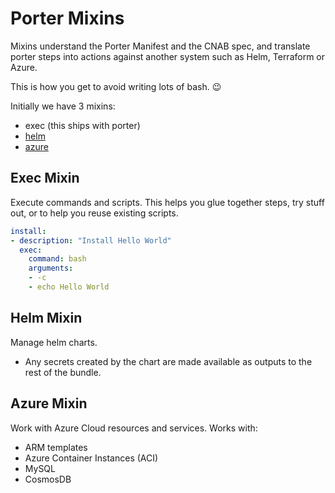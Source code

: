 # Porter Mixins

Mixins understand the Porter Manifest and the CNAB spec, and translate porter steps
into actions against another system such as Helm, Terraform or Azure.

This is how you get to avoid writing lots of bash. 😉

Initially we have 3 mixins:

* exec (this ships with porter)
* [helm](https://github.com/deislabs/porter-helm)
* [azure](https://github.com/deislabs/porter-azure)

## Exec Mixin
Execute commands and scripts. This helps you glue together steps, try stuff out,
or to help you reuse existing scripts.

```yaml
install:
- description: "Install Hello World"
  exec:
    command: bash
    arguments:
    - -c
    - echo Hello World
```

## Helm Mixin
Manage helm charts.

* Any secrets created by the chart are made available as outputs to the rest of the bundle.

## Azure Mixin
Work with Azure Cloud resources and services. Works with:

* ARM templates
* Azure Container Instances (ACI)
* MySQL
* CosmosDB
